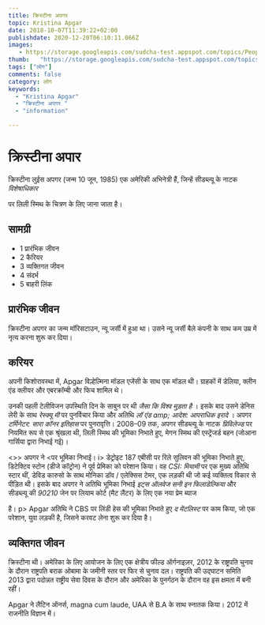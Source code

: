 ```yaml
---
title: क्रिस्टीना अपगर 
topic: Kristina Apgar
date: 2018-10-07T11:39:22+02:00
publishdate: 2020-12-20T06:10:11.066Z
images: 
   - https://storage.googleapis.com/sudcha-test.appspot.com/topics/People/kristina_apgar/1.jpeg
thumb:   "https://storage.googleapis.com/sudcha-test.appspot.com/topics/People/kristina_apgar/thumb.jpeg"
tags: ["लोग"]
comments: false
category: लोग
keywords: 
  - "Kristina Apgar"
  - "क्रिस्टीना अपगर "
  - "information"

---
```

<h1> क्रिस्टीना अपार </h1> <p> क्रिस्टीना लुईस अपगर (जन्म 10 जून, 1985) एक अमेरिकी अभिनेत्री हैं, जिन्हें सीडब्ल्यू के नाटक <i> विशेषाधिकार </i> </p> पर लिली स्मिथ के चित्रण के लिए जाना जाता है। <h2> सामग्री </h2> <ul> <li> 1 प्रारंभिक जीवन </li> <li> 2 कैरियर </li> <li> 3 व्यक्तिगत जीवन </li> <li> 4 संदर्भ </li> <li> 5 बाहरी लिंक </li> </ul> <h2> प्रारंभिक जीवन </h2> <p> क्रिस्टीना अपगर का जन्म मॉरिसटाउन, न्यू जर्सी में हुआ था। उसने न्यू जर्सी बैले कंपनी के साथ कम उम्र में नृत्य करना शुरू कर दिया। </p> <h2> करियर </h2> <p> अपनी किशोरावस्था में, Apgar विल्हेल्मिना मॉडल एजेंसी के साथ एक मॉडल थी। ग्राहकों में डेलिया, क्लीन एंड क्लीयर और एबरक्रॉम्बी और फिच शामिल थे। </p> <p> उनकी पहली टेलीविजन उपस्थिति दिन के साबुन पर थी <i> जैसा कि विश्व मुड़ता है </i>। इसके बाद उसने डेनिस लेरी के साथ <i> रेस्क्यू मी </i> पर पुनर्विचार किया और अतिथि <i> लॉ एंड amp; आदेश: आपराधिक इरादे </i>। अपगर <i> टर्मिनेटर: सारा कॉनर इतिहास </i> पर पुनरावृत्ति। 2008–09 तक, अपगर सीडब्ल्यू के नाटक <i> प्रिविलेज्ड </i> पर नियमित रूप से एक श्रृंखला थी, लिली स्मिथ की भूमिका निभाते हुए, मेगन स्मिथ की एस्ट्रेंजर्ड बहन (जोआना गार्सिया द्वारा निभाई गई)। </p> <>> अपगर ने <पर </b> भूमिका निभाई। i> डेट्रोइट 187 </i> एबीसी पर रिले सुलिवन की भूमिका निभाते हुए, डिटेक्टिव स्टोन (डीजे कॉट्रोन) ने पूर्व प्रेमिका को परेशान किया। वह <i> CSI: मियामी </i> पर एक मुख्य अतिथि स्टार थीं, डेविड कारुसो के साथ मोनिका डॉव / एलेक्सिस टेमर, एक लड़की थी जो कई व्यक्तित्व विकार से पीड़ित थी। इसके बाद अपगर ने अतिथि भूमिका निभाई <i> इट्स ऑलवेज सनी इन फिलाडेल्फिया </i> और सीडब्ल्यू की <i> 90210 </i> जेन पर लियाम कोर्ट (मैट लैंटर) के लिए एक नया प्रेम ब्याज </p> </i> है। p> Apgar अतिथि ने CBS पर लिंडी हेस की भूमिका निभाते हुए <i> द मेंटलिस्ट </i> पर काम किया, जो एक परेशान, युवा लड़की है, जिसने करवट लेना शुरू कर दिया है। </p> <h2> व्यक्तिगत जीवन </h2 <p> क्रिस्टीना थी। अमेरिका के लिए आयोजन के लिए एक क्षेत्रीय फील्ड ऑर्गनाइज़र, 2012 के राष्ट्रपति चुनाव के दौरान राष्ट्रपति बराक ओबामा के जमीनी स्तर पर फिर से चुनाव दल। राष्ट्रपति की उद्घाटन समिति 2013 द्वारा पदोन्नत राष्ट्रीय सेवा दिवस के दौरान और अमेरिका के पुनर्गठन के दौरान वह इस क्षमता में बनी रहीं। </p> <p> Apgar ने लैटिन ऑनर्स, magna cum laude, UAA से B.A के साथ स्नातक किया। 2012 में राजनीति विज्ञान में। </p> 